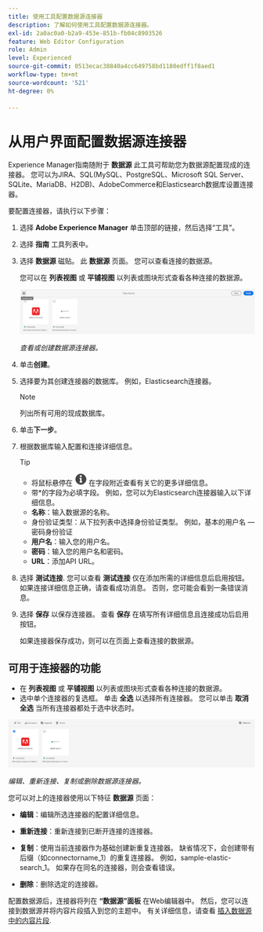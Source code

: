 ```yaml
---
title: 使用工具配置数据源连接器
description: 了解如何使用工具配置数据源连接器。
exl-id: 2a0ac0a0-b2a9-453e-851b-fb04c8903526
feature: Web Editor Configuration
role: Admin
level: Experienced
source-git-commit: 0513ecac38840a4cc649758bd1180edff1f8aed1
workflow-type: tm+mt
source-wordcount: '521'
ht-degree: 0%

---
```


# 从用户界面配置数据源连接器

Experience Manager指南随附于 **数据源** 此工具可帮助您为数据源配置现成的连接器。 您可以为JIRA、SQL(MySQL、PostgreSQL、Microsoft SQL Server、SQLite、MariaDB、H2DB)、AdobeCommerce和Elasticsearch数据库设置连接器。

要配置连接器，请执行以下步骤：

1. 选择 **Adobe Experience Manager** 单击顶部的链接，然后选择“工具”。
1. 选择 **指南** 工具列表中。
1. 选择 **数据源** 磁贴。 此 **数据源** 页面。 您可以查看连接的数据源。

   您可以在 **列表视图** 或 **平铺视图** 以列表或图块形式查看各种连接的数据源。

   <img src="./assets/data-sources-create-window.png" alt= "数据源页面上列出的数据源" width="800">

   *查看或创建数据源连接器。*
1. 单击&#x200B;**创建**。
1. 选择要为其创建连接器的数据库。 例如，Elasticsearch连接器。
   >[!NOTE]
   >
   >列出所有可用的现成数据库。

1. 单击&#x200B;**下一步**。
1. 根据数据库输入配置和连接详细信息。

   >[!TIP]
   >* 将鼠标悬停在 <img src="./assets/info-details.svg" alt= "信息图标" width="25"> 在字段附近查看有关它的更多详细信息。
   > * 带*的字段为必填字段。 例如，您可以为Elasticsearch连接器输入以下详细信息。

   * **名称**：输入数据源的名称。
   * 身份验证类型：从下拉列表中选择身份验证类型。 例如，基本的用户名 — 密码身份验证
   * **用户名**：输入您的用户名。
   * **密码**：输入您的用户名和密码。
   * **URL**：添加API URL。

1. 选择 **测试连接**. 您可以查看 **测试连接** 仅在添加所需的详细信息后启用按钮。 如果连接详细信息正确，请查看成功消息。 否则，您可能会看到一条错误消息。



1. 选择 **保存** 以保存连接器。     查看 **保存** 在填写所有详细信息且连接成功后启用按钮。


   如果连接器保存成功，则可以在页面上查看连接的数据源。

## 可用于连接器的功能

* 在 **列表视图** 或 **平铺视图**  以列表或图块形式查看各种连接的数据源。
* 选中单个连接器的复选框。 单击 **全选** 以选择所有连接器。 您可以单击 **取消全选** 当所有连接器都处于选中状态时。

<img src="./assets/data-sources-features.png" alt= "数据源页面上的数据源功能" width="800">

*编辑、重新连接、复制或删除数据源连接器。*

您可以对上的连接器使用以下特征 **数据源** 页面：

* **编辑**：编辑所选连接器的配置详细信息。

* **重新连接**：重新连接到已断开连接的连接器。

* **复制**：使用当前连接器作为基础创建新重复连接器。 缺省情况下，会创建带有后缀（如connectorname_1）的重复连接器。 例如，sample-elastic-search_1。
如果存在同名的连接器，则会查看错误。

* **删除**：删除选定的连接器。


配置数据源后，连接器将列在 **“数据源”面板** 在Web编辑器中。 然后，您可以连接到数据源并将内容片段插入到您的主题中。 有关详细信息，请查看 [插入数据源中的内容片段](../user-guide/web-editor-content-snippet.md).
